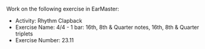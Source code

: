 Work on the following exercise in EarMaster:
- Activity: Rhythm Clapback
- Exercise Name: 4/4 - 1 bar: 16th, 8th & Quarter notes, 16th, 8th & Quarter triplets
- Exercise Number: 23.11
